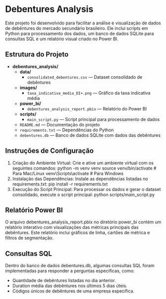 # Debentures Analysis
Este projeto foi desenvolvido para facilitar a análise e visualização de dados de debêntures do mercado secundário brasileiro. Ele inclui scripts em Python para processamento dos dados, um banco de dados SQLite para consultas SQL e um relatório visual criado no Power BI.

## Estrutura do Projeto

- **debentures_analysis/**
  - **data/**
    - `consolidated_debentures.csv` — Dataset consolidado de debêntures
  - **images/**
    - `taxa_indicativa_media_DI+.png` — Gráfico da taxa indicativa média
  - **power_bi/**
    - `debentures_analysis_report.pbix` — Relatório do Power BI
  - **scripts/**
    - `main_script.py` — Script principal para processamento de dados
  - `README.md` — Documentação do projeto
  - `requirements.txt` — Dependências do Python
  - `debentures.db` — Banco de dados SQLite com dados das debêntures


## Instruções de Configuração
1. Criação do Ambiente Virtual: Crie e ative um ambiente virtual com os seguintes comandos:
   python -m venv venv
   source venv/bin/activate    # Para Mac/Linux
   venv\Scripts\activate       # Para Windows
2. Instalação das Dependências: Instale as dependências listadas no requirements.txt:
   pip install -r requirements.txt
3. Execução do Script Principal: Para processar os dados e gerar o dataset consolidado, execute o script principal:
   python scripts/main_script.py

## Relatório Power BI
O arquivo debentures_analysis_report.pbix no diretório power_bi contém um relatório interativo com visualizações das métricas principais das debêntures. Este relatório inclui gráficos de linha, cartões de métrica e filtros de segmentação.

## Consultas SQL
Dentro do banco de dados debentures.db, algumas consultas SQL foram implementadas para responder a perguntas específicas, como:

- Quantidade de debêntures listadas no dia anterior.
- Duration média das debêntures nos últimos 5 dias úteis.
- Códigos únicos de debêntures de uma empresa específica.

